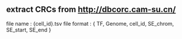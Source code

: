 ## extract CRCs from http://dbcorc.cam-su.cn/
file name : {cell_id}.tsv
file format : { TF,  Genome, cell_id, SE_chrom, SE_start, SE_end }
